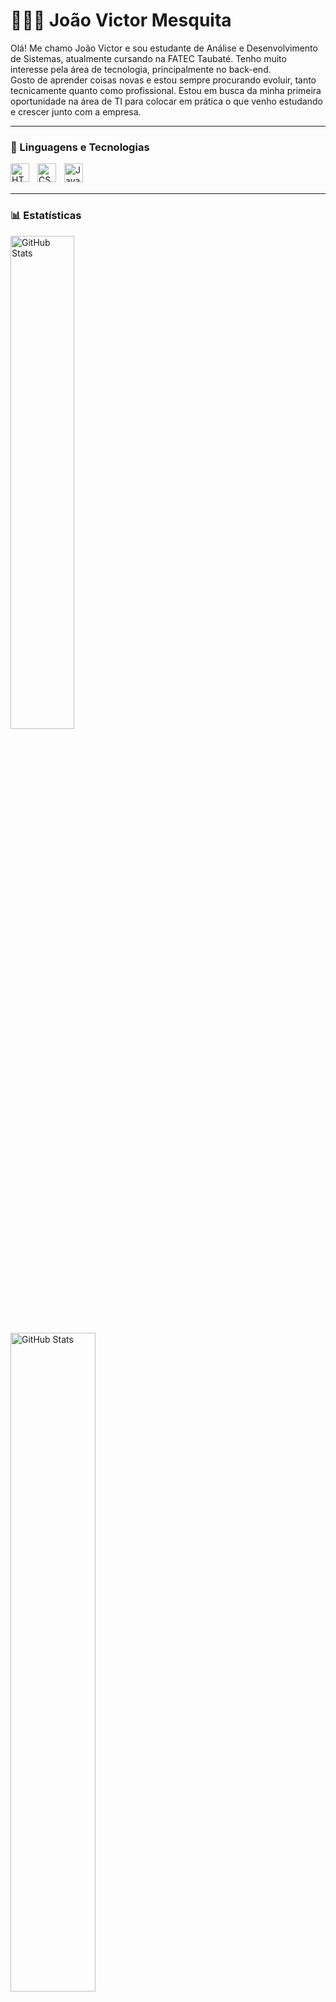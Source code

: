 # 👩🏻‍💻 João Victor Mesquita

Olá! Me chamo João Victor e sou estudante de Análise e Desenvolvimento de Sistemas, atualmente cursando na FATEC Taubaté. Tenho muito interesse pela área de tecnologia, principalmente no back-end.
<br>
Gosto de aprender coisas novas e estou sempre procurando evoluir, tanto tecnicamente quanto como profissional. Estou em busca da minha primeira oportunidade na área de TI para colocar em prática o que venho estudando e crescer junto com a empresa.

---

### 🤖 Linguagens e Tecnologias

<img 
    align="left" 
    alt="HTML"
    title="HTML" 
    width="30px" 
    style="padding-right: 10px;" 
    src="https://cdn.jsdelivr.net/gh/devicons/devicon@latest/icons/html5/html5-original.svg" 
/>
<img 
    align="left" 
    alt="CSS" 
    title="CSS"
    width="30px" 
    style="padding-right: 10px;" 
    src="https://cdn.jsdelivr.net/gh/devicons/devicon@latest/icons/css3/css3-original.svg" 
/>
<img 
    align="left" 
    alt="JavaScript" 
    title="JavaScript"
    width="30px" 
    style="padding-right: 10px;" 
    src="https://cdn.jsdelivr.net/gh/devicons/devicon@latest/icons/javascript/javascript-original.svg" 
/>

<br>
<br>

---

### 📊 Estatísticas

<p>
  <img 
    align="left" 
    alt="GitHub Stats" 
    height="45%" 
    style="padding-right: 10px;" 
    src="https://github-readme-stats.vercel.app/api?username=joaomesquita01&show_icons=true&theme=tokyonight&include_all_commits=true&locale=pt-br" 
  />

<img 
      align="left" 
      alt="GitHub Stats" 
      height="52%" 
      src="https://github-readme-stats.vercel.app/api/top-langs/?username=joaomesquita01&theme=tokyonight&layout=compact&custom_title=Tecnologias&langs_count=9" 
  />
